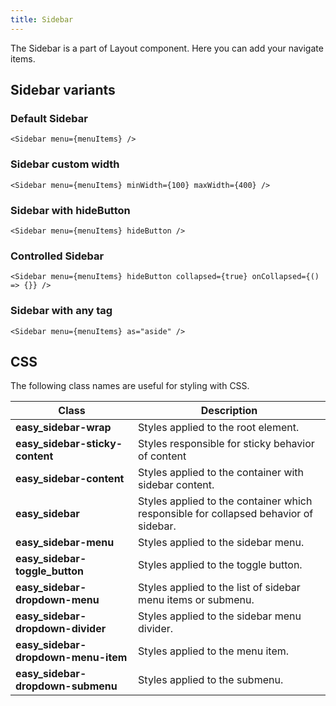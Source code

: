```yaml
---
title: Sidebar
---
```


The Sidebar is a part of Layout component. Here you can add your navigate items.

## Sidebar variants

### Default Sidebar

```tsx
<Sidebar menu={menuItems} />
```

### Sidebar custom width

```tsx
<Sidebar menu={menuItems} minWidth={100} maxWidth={400} />
```

### Sidebar with hideButton

```tsx
<Sidebar menu={menuItems} hideButton />
```

### Controlled Sidebar

```tsx
<Sidebar menu={menuItems} hideButton collapsed={true} onCollapsed={() => {}} />
```

### Sidebar with any tag

```tsx
<Sidebar menu={menuItems} as="aside" />
```

## CSS

The following class names are useful for styling with CSS.

| Class                               | Description                                                                          |
| ----------------------------------- | ------------------------------------------------------------------------------------ |
| **easy_sidebar-wrap**               | Styles applied to the root element.                                                  |
| **easy_sidebar-sticky-content**     | Styles responsible for sticky behavior of content                                    |
| **easy_sidebar-content**            | Styles applied to the container with sidebar content.                                |
| **easy_sidebar**                    | Styles applied to the container which responsible for collapsed behavior of sidebar. |
| **easy_sidebar-menu**               | Styles applied to the sidebar menu.                                                  |
| **easy_sidebar-toggle_button**      | Styles applied to the toggle button.                                                 |
| **easy_sidebar-dropdown-menu**      | Styles applied to the list of sidebar menu items or submenu.                         |
| **easy_sidebar-dropdown-divider**   | Styles applied to the sidebar menu divider.                                          |
| **easy_sidebar-dropdown-menu-item** | Styles applied to the menu item.                                                     |
| **easy_sidebar-dropdown-submenu**   | Styles applied to the submenu.                                                       |
